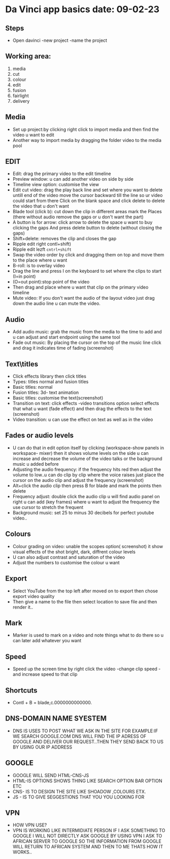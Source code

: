 # Da Vinci app basics date: 09-02-23
## Steps

 - Open davinci -new project -name the project
 
## Working area:

1. media 
1. cut
1.  colour  
1. edit 
1.  fusion 
1. fairlight 
1. delivery 

## Media
 - Set up project:by clicking right click to import media and then find the video u want to edit 
 - Another way to import media by dragging the folder video to the media pool 

## EDIT

- Edit: drag the primary video to the edit timeline 
- Preview window: u can add another video on side by side
 - Timeline view option: customise the view
 - Edit cut video: drag the play back line and set where you want to delete untill end of the video 
move the cursor backward till the line so ur video could start from there
Click on the blank space and click delete to delete the video that u don't want
 - Blade tool (click b): cut down the clip in different areas mark the Places (there without audio remove the gaps or u don't want the part) 
 - A button is for arrow: click arrow to delete the space u want to buy clicking the gaps And press delete button to delete (without closing the gaps)
 - Shift+delete: removes the clip and closes the gap
 - Ripple edit right contl+shift)
 - Ripple edit lezft  `cntrl+shift`
 - Swap the video order by click and dragging them on top and move them to the place where u want
- B-roll: is to overlay video 
- Drag the line and press I on the keyboard to set where the clips to start (I=in point) 
- (O=out point):stop point of the video
- Then drag and place where u want that clip on the primary video timeline
- Mute video: If you don't want the audio of the layout video just drag down the audio line u can mute the video.

## Audio 
- Add audio music: grab the music from the media to the time to add and u can adjust and start endpoint using the same tool
- Fade out music: By placing the cursor on the top of the music line click and drag it indicates time of fading (screenshot)


## Text\titles
- Click effects library then click titles
- Types: titles normal and fusion titles 
- Basic titles: normal 
- Fusion titles: 3d- text animation 
- Basic titles: customise the text(screenshot)
- Transition on text: click effects -video transitions option select effects that what u want (fade effect) and then drag the effects to the text (screenshot)
- Video transition: u can use the effect on text as well as in the video 


## Fades or audio levels
- U can do that in edit option itself by clicking (workspace-show panels in workspace- mixer) then it shows volume levels on the side u can increase and decrease the volume of the video talks or the background music u added before 
- Adjusting the audio frequency: if the frequency hits red then adjust the volume to low..u can do clip by clip where the voice raises just place the cursor on the audio clip and adjust the frequency (screenshot)
- Alt+click the audio clip then press B for blade and mark the points then delete
- Frequency adjust: double click the audio clip u will find audio panel on right u can add (key frames) where u want to adjust the frequency the use cursor to stretch the frequent 
- Background music: set 25 to minus 30 decibels for perfect youtube video..


## Colours
- Colour grading on video: unable the scopes option( screenshot) it show visual effects of the shot bright, dark, diffrent colour levels 
- U can also adjust contrast and saturation of the video
- Adjust the numbers to customise the colour u want 

## Export 
- Select YouTube from the top left after moved on to export then chose export video quality 
- Then give a name to the file then select location to save file and then render it.. 


## Mark
- Marker is used to mark on a video and note things what to do there so u can later add whatever you want

## Speed
- Speed up the screen time by right click the video -change clip speed -and increase speed to that clip 


## Shortcuts

- Contl + B = blade,c.0000000000000.





## DNS-DOMAIN NAME SYESTEM 
- DNS IS USES TO POST WHAT WE ASK IN THE SITE
FOR EXAMPLE:IF WE SEARCH GOOGLE.COM DNS WILL FIND THE IP ADRESS OF GOOGLE AND DELIVER OUR REQUEST..THEN THEY SEND BACK TO US BY USING OUR IP ADDRESS
## GOOGLE 
- GOOGLE WILL SEND HTML-CNS-JS
- HTML-IS OPTIONS SHOWS THING LIKE SEARCH OPTION BAR OPTION ETC
- CNS- IS TO DESIGN THE SITE LIKE SHOADOW ,COLOURS ETX.
- JS - IS TO GIVE SEGGESTIONS THAT YOU YOU LOOKING FOR
## VPN 
- HOW VPN USE? 
- VPN IS WORKING LIKE INTERMIDIATE PERSON IF I ASK SOMETHING TO GOOGLE I WILL NOT DIRECTLY ASK GOOGLE BY USING VPN I ASK TO AFRICAN SERVER TO GOOGLE SO THE INFORMATION FROM GOOGLE WILL RETURN TO AFRICAN SYSTEM AND THEN TO ME THATS HOW IT WORKS..


